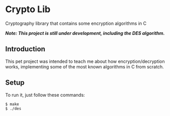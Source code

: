 # Crypto Lib
Cryptography library that contains some encryption algorithms in C

***Note: This project is still under development, including the DES algorithm.***

## Introduction
This pet project was intended to teach me about how encryption/decryption works, implementing some of the most known algorithms in C from scratch.

## Setup
To run it, just follow these commands:
```
$ make
$ ./des  
```
